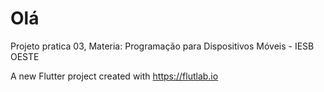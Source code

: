 # Olá

Projeto pratica 03, Materia: Programação para Dispositivos Móveis - IESB OESTE

A new Flutter project created with https://flutlab.io


